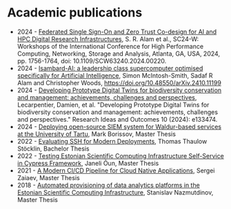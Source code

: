 # Academic publications

- 2024 - [Federated Single Sign-On and Zero Trust Co-design for AI and HPC Digital Research Infrastructures](https://ieeexplore.ieee.org/stamp/stamp.jsp?tp=&arnumber=10820785), S. R. Alam et al., SC24-W: Workshops of the International Conference for High Performance Computing, Networking, Storage and Analysis, Atlanta, GA, USA, 2024, pp. 1756-1764, doi: 10.1109/SCW63240.2024.00220.
- 2024 - [Isambard-AI: a leadership class supercomputer optimised specifically for Artificial Intelligence](https://arxiv.org/abs/2410.11199), Simon McIntosh-Smith, Sadaf R Alam and Christopher Woods, https://doi.org/10.48550/arXiv.2410.11199
- 2024 - [Developing Prototype Digital Twins for biodiversity conservation and management: achievements, challenges and perspectives](https://riojournal.com/article/133474/download/pdf/), Lecarpentier, Damien, et al. "Developing Prototype Digital Twins for biodiversity conservation and management: achievements, challenges and perspectives." Research Ideas and Outcomes 10 (2024): e133474.
- 2024 - [Deploying open-source SIEM system for Waldur-based services at the University of Tartu](https://thesis.cs.ut.ee/053d692d-f78a-4741-8a26-0de61a696af7), Mark Borissov, Master Thesis
- 2022 - [Evaluating SSH for Modern Deployments](https://thaulow.co/noroff/ssh.pdf), Thomas Thaulow Stöcklin, Bachelor Thesis
- 2022 - [Testing Estonian Scientific Computing Infrastructure Self-Service in Cypress Framework](https://comserv.cs.ut.ee/ati_thesis/datasheet.php?id=75146&year=2022), Janeli Õun, Master Thesis
- 2021 - [A Modern CI/CD Pipeline for Cloud Native Applications](https://comserv.cs.ut.ee/ati_thesis/datasheet.php?id=72359&year=0), Sergei Zaiaev, Master Thesis
- 2018 - [Automated provisioning of data analytics platforms in the Estonian Scientific Computing Infrastructure](https://digikogu.taltech.ee/et/Download/1ee3b818-b726-43cc-a8c4-da8e4d6fc71b/Andmeanaltikaplatvormideautomatiseeritudpaiga.pdf), Stanislav Nazmutdinov, Master Thesis
